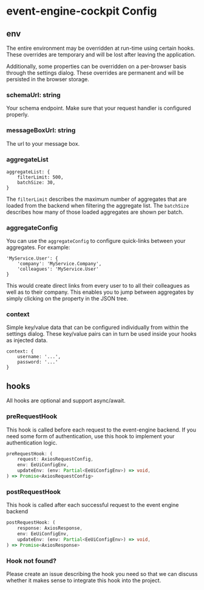 # event-engine-cockpit Config

## env
The entire environment may be overridden at run-time using certain hooks. These overrides are temporary and will be 
lost after leaving the application.

Additionally, some properties can be overridden on a per-browser basis through the settings dialog. These overrides
are permanent and will be persisted in the browser storage.

### schemaUrl: string
Your schema endpoint. Make sure that your request handler is configured properly.

### messageBoxUrl: string
The url to your message box. 

### aggregateList
```
aggregateList: {
    filterLimit: 500,
    batchSize: 30,
}
```
The `filterLimit` describes the maximum number of aggregates that are loaded from the backend when filtering the 
aggregate list. The `batchSize` describes how many of those loaded aggregates are shown per batch.

### aggregateConfig
You can use the `aggregateConfig` to configure quick-links between your aggregates. For example: 
```
'MyService.User': {
    'company': 'MyService.Company',
    'colleagues': 'MyService.User'
}
```
This would create direct links from every user to to all their colleagues as well as to their company. This enables
you to jump between aggregates by simply clicking on the property in the JSON tree.

### context
Simple key/value data that can be configured individually from within the settings dialog. These key/value pairs can
in turn be used inside your hooks as injected data.
```
context: {
    username: '...',
    password: '...'
}
```

## hooks
All hooks are optional and support async/await. 

### preRequestHook
This hook is called before each request to the event-engine backend. If you need some form of authentication, use this
hook to implement your authentication logic.
```typescript
preRequestHook: (
    request: AxiosRequestConfig,
    env: EeUiConfigEnv,
    updateEnv: (env: Partial<EeUiConfigEnv>) => void,
) => Promise<AxiosRequestConfig>
```

### postRequestHook
This hook is called after each successful request to the event engine backend
```typescript
postRequestHook: (
    response: AxiosResponse,
    env: EeUiConfigEnv,
    updateEnv: (env: Partial<EeUiConfigEnv>) => void,
) => Promise<AxiosResponse>
```

### Hook not found?
Please create an issue describing the hook you need so that we can discuss whether it makes sense to integrate this
hook into the project. 
